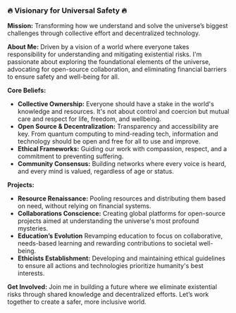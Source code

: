 
### 🔥 Visionary for Universal Safety 🔥

**Mission:** Transforming how we understand and solve the universe’s biggest challenges through collective effort and decentralized technology.

**About Me:**
Driven by a vision of a world where everyone takes responsibility for understanding and mitigating existential risks. I'm passionate about exploring the foundational elements of the universe, advocating for open-source collaboration, and eliminating financial barriers to ensure safety and well-being for all.

**Core Beliefs:**
- **Collective Ownership:** Everyone should have a stake in the world's knowledge and resources. It's not about control and coercion but mutual care and respect for life, freedom, and wellbeing.
- **Open Source & Decentralization:** Transparency and accessibility are key. From quantum computing to mind-reading tech, information and technology should be open and free for all to use and improve.
- **Ethical Frameworks:** Guiding our work with compassion, respect, and a commitment to preventing suffering.
- **Community Consensus:** Building networks where every voice is heard, and every mind is valued, regardless of age or status.

**Projects:**
- **Resource Renaissance:** Pooling resources and distributing them based on need, without relying on financial systems.
- **Collaborations Conscience:** Creating global platforms for open-source projects aimed at understanding the universe's most profound mysteries.
- **Education’s Evolution** Revamping education to focus on collaborative, needs-based learning and rewarding contributions to societal well-being.
- **Ethicists Establishment:** Developing and maintaining ethical guidelines to ensure all actions and technologies prioritize humanity's best interests.

**Get Involved:**
Join me in building a future where we eliminate existential risks through shared knowledge and decentralized efforts. Let’s work together to create a safer, more inclusive world.

